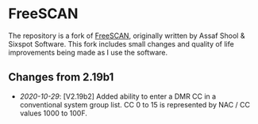 # FreeSCAN
The repository is a fork of [FreeSCAN](https://github.com/mfcallahan/FreeSCAN), originally written by Assaf Shool & Sixspot Software. This fork includes small changes and quality of life improvements being made as I use the software.

## Changes from 2.19b1
* _2020-10-29_: [V2.19b2] Added ability to enter a DMR CC in a conventional system group list. CC 0 to 15 is represented by NAC / CC values 1000 to 100F.
